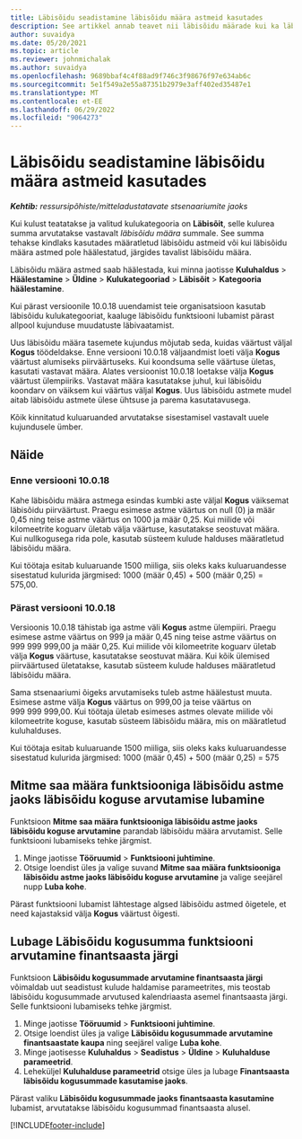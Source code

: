 ```yaml
---
title: Läbisõidu seadistamine läbisõidu määra astmeid kasutades
description: See artikkel annab teavet nii läbisõidu määrade kui ka läbisõidu määra astmete kohta.
author: suvaidya
ms.date: 05/20/2021
ms.topic: article
ms.reviewer: johnmichalak
ms.author: suvaidya
ms.openlocfilehash: 9689bbaf4c4f88ad9f746c3f98676f97e634ab6c
ms.sourcegitcommit: 5e1f549a2e55a87351b2979e3aff402ed35487e1
ms.translationtype: MT
ms.contentlocale: et-EE
ms.lasthandoff: 06/29/2022
ms.locfileid: "9064273"
---
```

# <a name="set-up-mileage-using-mileage-rate-tiers"></a>Läbisõidu seadistamine läbisõidu määra astmeid kasutades

_**Kehtib:** ressursipõhiste/mitteladustatavate stsenaariumite jaoks_

Kui kulust teatatakse ja valitud kulukategooria on **Läbisõit**, selle kulurea summa arvutatakse vastavalt *läbisõidu määra* summale. See summa tehakse kindlaks kasutades määratletud läbisõidu astmeid või kui läbisõidu määra astmed pole häälestatud, järgides tavalist läbisõidu määra. 

Läbisõidu määra astmed saab häälestada, kui minna jaotisse **Kuluhaldus** > **Häälestamine** > **Üldine** > **Kulukategooriad** > **Läbisõit** > **Kategooria häälestamine**.

Kui pärast versioonile 10.0.18 uuendamist teie organisatsioon kasutab läbisõidu kulukategooriat, kaaluge läbisõidu funktsiooni lubamist pärast allpool kujunduse muudatuste läbivaatamist. 

Uus läbisõidu määra tasemete kujundus mõjutab seda, kuidas väärtust väljal **Kogus** töödeldakse. Enne versiooni 10.0.18 väljaandmist loeti välja **Kogus** väärtust alumiseks piirväärtuseks. Kui koondsuma selle väärtuse ületas, kasutati vastavat määra.  Alates versioonist 10.0.18 loetakse välja **Kogus** väärtust ülempiiriks. Vastavat määra kasutatakse juhul, kui läbisõidu koondarv on väiksem kui väärtus väljal **Kogus**.  Uus läbisõidu astmete mudel aitab läbisõidu astmete ülese ühtsuse ja parema kasutatavusega.   

Kõik kinnitatud kuluaruanded arvutatakse sisestamisel vastavalt uuele kujundusele ümber.

## <a name="example"></a>Näide
 
### <a name="before-version-10018"></a>Enne versiooni 10.0.18
Kahe läbisõidu määra astmega esindas kumbki aste väljal **Kogus** väiksemat läbisõidu piirväärtust. Praegu esimese astme väärtus on null (0) ja määr 0,45 ning teise astme väärtus on 1000 ja määr 0,25. Kui miilide või kilomeetrite koguarv ületab välja väärtuse, kasutatakse seostuvat määra. Kui nullkogusega rida pole, kasutab süsteem kulude halduses määratletud läbisõidu määra. 
 
Kui töötaja esitab kuluaruande 1500 miiliga, siis oleks kaks kuluaruandesse sisestatud kulurida järgmised: 1000 (määr 0,45) + 500 (määr 0,25) = 575,00.

### <a name="after-version-10018"></a>Pärast versiooni 10.0.18
Versioonis 10.0.18 tähistab iga astme väli **Kogus** astme ülempiiri. Praegu esimese astme väärtus on 999 ja määr 0,45 ning teise astme väärtus on 999 999 999,00 ja määr 0,25. Kui miilide või kilomeetrite koguarv ületab välja **Kogus** väärtuse, kasutatakse seostuvat määra. Kui kõik ülemised piirväärtused ületatakse, kasutab süsteem kulude halduses määratletud läbisõidu määra. 
 
Sama stsenaariumi õigeks arvutamiseks tuleb astme häälestust muuta. Esimese astme välja **Kogus** väärtus on 999,00 ja teise väärtus on 999 999 999,00. Kui töötaja ületab esimeses astmes olevate miilide või kilomeetrite koguse, kasutab süsteem läbisõidu määra, mis on määratletud kuluhalduses. 
  
Kui töötaja esitab kuluaruande 1500 miiliga, siis oleks kaks kuluaruandesse sisestatud kulurida järgmised: 1000 (määr 0,45) + 500 (määr 0,25) = 575

## <a name="enable-the-mileage-amount-calculation-for-multiple-mileage-tiers-with-same-rate-feature"></a>Mitme saa määra funktsiooniga läbisõidu astme jaoks läbisõidu koguse arvutamise lubamine

Funktsioon **Mitme saa määra funktsiooniga läbisõidu astme jaoks läbisõidu koguse arvutamine** parandab läbisõidu määra arvutamist. Selle funktsiooni lubamiseks tehke järgmist.

1. Minge jaotisse **Tööruumid** > **Funktsiooni juhtimine**. 
2. Otsige loendist üles ja valige suvand **Mitme saa määra funktsiooniga läbisõidu astme jaoks läbisõidu koguse arvutamine** ja valige seejärel nupp **Luba kohe**.

Pärast funktsiooni lubamist lähtestage algsed läbisõidu astmed õigetele, et need kajastaksid välja **Kogus** väärtust õigesti. 

## <a name="enable-the-mileage-totals-calculation-by-fiscal-year-feature"></a>Lubage Läbisõidu kogusumma funktsiooni arvutamine finantsaasta järgi

Funktsioon **Läbisõidu kogusummade arvutamine finantsaasta järgi** võimaldab uut seadistust kulude haldamise parameetrites, mis teostab läbisõidu kogusummade arvutused kalendriaasta asemel finantsaasta järgi. Selle funktsiooni lubamiseks tehke järgmist.

1. Minge jaotisse **Tööruumid** > **Funktsiooni juhtimine**.
1. Otsige loendist üles ja valige **Läbisõidu kogusummade arvutamine finantsaastate kaupa** ning seejärel valige **Luba kohe**.
1. Minge jaotisesse **Kuluhaldus** > **Seadistus** > **Üldine** > **Kuluhalduse parameetrid**.
1. Leheküljel **Kuluhalduse parameetrid** otsige üles ja lubage **Finantsaasta läbisõidu kogusummade kasutamise jaoks**.

Pärast valiku **Läbisõidu kogusummade jaoks finantsaasta kasutamine** lubamist, arvutatakse läbisõidu kogusummad finantsaasta alusel.

[!INCLUDE[footer-include](../includes/footer-banner.md)]
